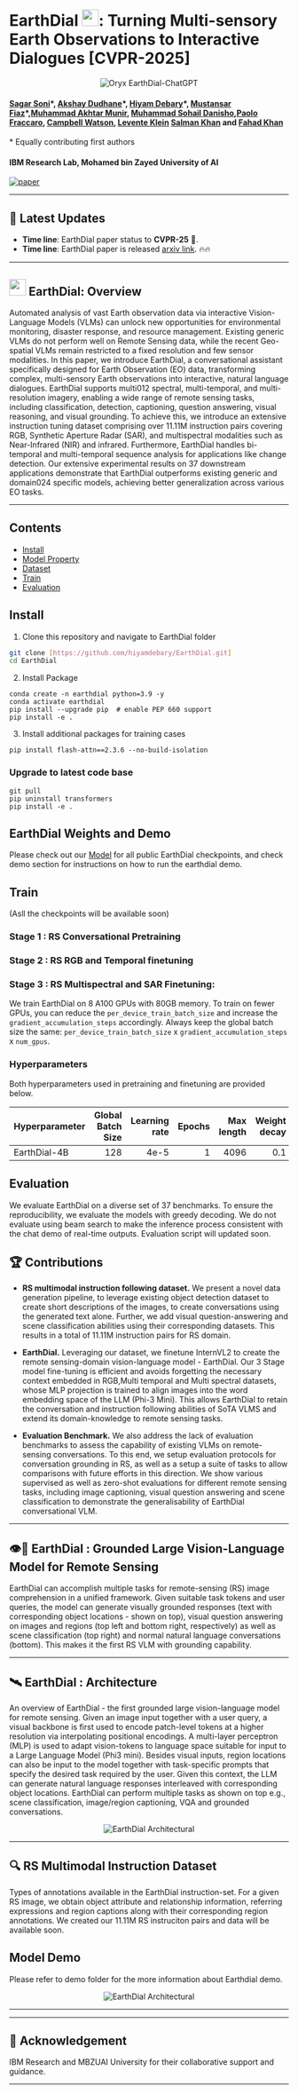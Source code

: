 # EarthDial <img src="images/EarthDial_logo.png" height="30">: Turning Multi-sensory Earth Observations to Interactive Dialogues [CVPR-2025]
<p align="center">
    <img src="https://i.imgur.com/waxVImv.png" alt="Oryx EarthDial-ChatGPT">
</p>

#### [Sagar Soni]()\*, [Akshay Dudhane]()\*, [Hiyam Debary]()\*, [Mustansar Fiaz]()\*,[Muhammad Akhtar Munir](), [Muhammad Sohail Danisho](),[Paolo Fraccaro](), [Campbell  Watson](), [Levente Klein]() [Salman Khan]() and [Fahad Khan]()
\* Equally contributing first authors

#### **IBM Research Lab, Mohamed bin Zayed University of AI**

[![paper](https://img.shields.io/badge/arXiv-Paper-<COLOR>.svg)](https://arxiv.org/abs/2412.15190)


---

## 📢 Latest Updates

- **Time line**: EarthDial paper status to **CVPR-25** 🎉. 
- **Time line**: EarthDial paper is released [arxiv link](https://arxiv.org/abs/2412.15190). 🔥🔥
---



## <img src="images/EarthDial_logo.png" height="30"> EarthDial: Overview

Automated analysis of vast Earth observation data via interactive Vision-Language Models (VLMs) can unlock new opportunities for environmental monitoring, disaster response, and resource management. Existing generic VLMs do not perform well on Remote Sensing data, while the recent Geo-spatial VLMs remain restricted to a fixed resolution and few sensor modalities. In this paper, we introduce EarthDial, a conversational assistant specifically designed for Earth Observation (EO) data, transforming complex, multi-sensory Earth observations into interactive, natural language dialogues. EarthDial supports multi012 spectral, multi-temporal, and multi-resolution imagery, enabling a wide range of remote sensing tasks, including classification, detection, captioning, question answering, visual reasoning, and visual grounding. To achieve this, we introduce an extensive instruction tuning dataset comprising over 11.11M instruction pairs covering RGB, Synthetic Aperture Radar (SAR), and multispectral modalities such as Near-Infrared (NIR) and infrared. Furthermore, EarthDial handles bi-temporal and multi-temporal sequence analysis for applications like change detection. Our extensive experimental results on 37 downstream applications demonstrate that EarthDial outperforms existing generic and domain024 specific models, achieving better generalization across various EO tasks.

---
## Contents
- [Install](#install)
- [Model Property]()
- [Dataset]()
- [Train](#train)
- [Evaluation](#evaluation)

## Install

1. Clone this repository and navigate to EarthDial folder
```bash
git clone [https://github.com/hiyamdebary/EarthDial.git]
cd EarthDial
```

2. Install Package
```Shell
conda create -n earthdial python=3.9 -y
conda activate earthdial
pip install --upgrade pip  # enable PEP 660 support
pip install -e .
```

3. Install additional packages for training cases
```
pip install flash-attn==2.3.6 --no-build-isolation
```

### Upgrade to latest code base

```Shell
git pull
pip uninstall transformers
pip install -e .
```

## EarthDial Weights and Demo
Please check out our [Model]() for all public EarthDial checkpoints, and check demo section for instructions on how to run the earthdial demo.

## Train 
(Asll the checkpoints will be available  soon)
### Stage 1 : RS Conversational Pretraining
### Stage 2 : RS RGB and Temporal finetuning
### Stage 3 : RS Multispectral and SAR Finetuning:

We train EarthDial on 8 A100 GPUs with 80GB memory. To train on fewer GPUs, you can reduce the `per_device_train_batch_size` and increase the `gradient_accumulation_steps` accordingly. Always keep the global batch size the same: `per_device_train_batch_size` x `gradient_accumulation_steps` x `num_gpus`.

### Hyperparameters

Both hyperparameters used in pretraining and finetuning are provided below.

| Hyperparameter | Global Batch Size | Learning rate | Epochs | Max length | Weight decay |
| --- | ---: | ---: | ---: | ---: | ---: |
| EarthDial-4B | 128 | 4e-5 | 1 | 4096 | 0.1 |

## Evaluation

We evaluate EarthDial on a diverse set of 37 benchmarks. To ensure the reproducibility, we evaluate the models with greedy decoding. We do not evaluate using beam search to make the inference process consistent with the chat demo of real-time outputs.
Evaluation script will updated soon.
## 🏆 Contributions

- **RS multimodal instruction following dataset.** We present a novel data generation pipeline, to leverage existing object detection dataset to create short descriptions of the images, to create conversations using the generated text alone. Further, we add visual question-answering and scene classification abilities  using their corresponding datasets. This results in a total of 11.11M instruction pairs for RS domain.
- **EarthDial.** Leveraging our dataset, we finetune InternVL2 to create the remote sensing-domain vision-language model - EarthDial. Our 3 Stage model fine-tuning is efficient and avoids forgetting the necessary context embedded in RGB,Multi temporal and Multi spectral datasets, whose MLP projection is trained to align images into the word embedding space of the LLM (Phi-3 Mini). This allows EarthDial to retain the conversation and instruction following abilities of SoTA VLMS and extend its domain-knowledge to remote sensing tasks.  

- **Evaluation Benchmark.** We also address the lack of evaluation benchmarks to assess the capability of existing VLMs on remote-sensing conversations. To this end, we setup evaluation protocols for conversation grounding in RS, as well as a setup a suite of tasks to allow comparisons with future efforts in this direction. We show various supervised as well as  zero-shot evaluations for different remote sensing tasks, including image captioning, visual question answering and scene classification to demonstrate the generalisability of EarthDial conversational VLM.

---
## 👁️💬 EarthDial : Grounded Large Vision-Language Model for Remote Sensing

EarthDial can accomplish multiple tasks for remote-sensing (RS) image comprehension in a unified framework. Given suitable task tokens and user queries, the model can generate visually grounded responses (text with corresponding object locations - shown on top), visual question answering on images and regions (top left and bottom right, respectively) as well as scene classification (top right) and normal natural language conversations (bottom). This makes it the first RS VLM with grounding capability. 

---

## 🛰️ EarthDial : Architecture

An overview of EarthDial - the first grounded large vision-language model for remote sensing. Given an image input together with a user query, a visual backbone is first used to encode patch-level tokens at a higher resolution via interpolating positional encodings. A multi-layer perceptron (MLP) is used to adapt vision-tokens to language space suitable for input to a Large Language Model (Phi3 mini). Besides visual inputs, region locations can also be input to the model together with task-specific prompts that specify the desired task required by the user. Given this context, the LLM can generate natural language responses interleaved with corresponding object locations. EarthDial can perform multiple tasks as shown on top e.g., scene classification, image/region captioning, VQA and grounded conversations.

<p align="center">
  <img src="images/EarthDial_Model_Archiecture.png" alt="EarthDial Architectural">
</p>

---

## 🔍 RS Multimodal Instruction Dataset

Types of annotations available in the EarthDial instruction-set. For a given RS image, we obtain object attribute and relationship information, referring expressions and region captions along with their corresponding region annotations. We created our 11.11M RS instruciton pairs and data will be available soon.
</p>

##  Model Demo

Please refer to demo folder for the more information about Earthdial demo.

<p align="center">
  <img src="images/Model_Demo.png" alt="EarthDial Architectural">
</p>

</p>
<!-- 


## 🤖 Qualitative results of EarthDial

Qualitative results of EarthDial. (<em>left-right</em>) Results are shown on grounding, referring object detection, and disaster/damage detection. The user can provide task-specific tokens (e.g., <strong>[grounding]</strong>) to shape model responses according to the desired behavior. The model can generate textual responses (<em>right</em>), only visual grounding (<em>center</em>) and both text and object groundings interleaved together (<em>left</em>). The model can also specify object types, object counts, object attributes and object relationships.
<p align="center">
  <img src="images/examples.png" alt="Results_GCG">
</p>

---

## 🤖 Visual Question Answering
Qualitative examples for Visual Question Answering tasks. EarthDial is able to hold multi-turn conversations, based on various types of questions, including presence, count, complex comparisons and so on. It is able to detect objects and hold conversations against low resolution images as well.
<p align="center">
  <img src="images/vqa.jpg" alt="Visual Question Answering">
</p>

---

## 🤖 Scene Classification
Qualitative examples for scene classification. We give the model all the classes from the dataset and ask to choose only one.
<p align="center">
  <img src="images/scene.jpg" alt="Visual Question Answering">
</p>

---

## 🤖 Grounded Description
When asked to describe the image with the special token '[grounding]', EarthDial outputs both the description of the image as well as the bounding boxes for all the objects detected.
<p align="center">
  <img src="images/grounded.jpg" alt="Grounded Description">
</p>

---

## 🤖 Referring Expression
When asked about an object as a referred expression, EarthDial is able to locate it and draw rotated bounding boxes around it correspondingly.
<p align="center">
  <img src="images/ref1.jpg" alt="Referring Expression">
</p>
<p align="center">
  <img src="images/ref_2.jpg" alt="Referring Expression">
</p> -->

---

<!-- ## 🤖 Region Caption
Qualitative examples for region-based captioning. Given a bounding box, EarthDial is able to provide brief descriptions about the area or the object covered by the bounding box.
<p align="center">
  <img src="images/iden.jpg" alt="Region Caption">
</p> -->

---

<!-- ## 📜 Citation
```bibtex

``` -->


## 🙏 Acknowledgement
IBM Research and MBZUAI University for their collaborative support and guidance.

---

